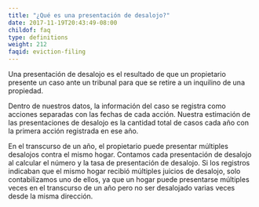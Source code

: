 ```yaml
---
title: "¿Qué es una presentación de desalojo?"
date: 2017-11-19T20:43:49-08:00
childof: faq
type: definitions
weight: 212
faqid: eviction-filing
---
```

Una presentación de desalojo es el resultado de que un propietario presente un caso ante un tribunal para que se retire a un inquilino de una propiedad.

Dentro de nuestros datos, la información del caso se registra como acciones separadas con las fechas de cada acción. Nuestra estimación de las presentaciones de desalojo es la cantidad total de casos cada año con la primera acción registrada en ese año. 

En el transcurso de un año, el propietario puede presentar múltiples desalojos contra el mismo hogar. Contamos cada presentación de desalojo al calcular el número y la tasa de presentación de desalojo. Si los registros indicaban que el mismo hogar recibió múltiples juicios de desalojo, solo contabilizamos uno de ellos, ya que un hogar puede presentarse múltiples veces en el transcurso de un año pero no ser desalojado varias veces desde la misma dirección.